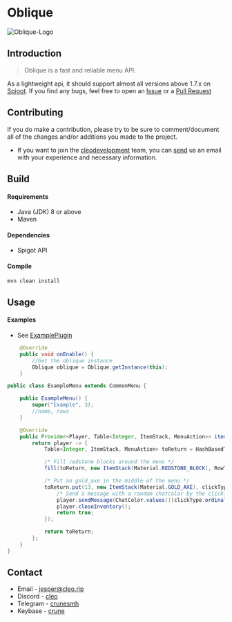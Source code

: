 # Oblique
![Oblique-Logo](https://i.gyazo.com/938b9d62070e1c7353e1652d3b126ce4.png)

Introduction
---
> Oblique is a fast and reliable menu API.

As a lightweight api, it should support almost all versions above 1.7.x on [Spigot](https://hub.spigotmc.org/stash/projects/SPIGOT/repos/spigot/browse).
If you find any bugs, feel free to open an [Issue](https://github.com/cleodevelopment/oblique/issues) or a [Pull Request](https://github.com/cleodevelopment/oblique/pulls)

Contributing
---

If you do make a contribution, please try to be sure to comment/document all of the changes and/or additions you made to the project.
* If you want to join the [cleodevelopment](https://github.com/cleodevelopment) team, you can [send](mailto://jesper@cleo.rip) us an email with your experience and necessary information.

Build
---
#### Requirements
* Java (JDK) 8 or above
* Maven

#### Dependencies
* Spigot API

#### Compile
```sh
mvn clean install
```
Usage
---
#### Examples
* See [ExamplePlugin](https://github.com/cleodevelopment/oblique/blob/master/src/main/java/rip/cloe/oblique/example/ExamplePlugin.java)
```java
    @Override
    public void onEnable() {
        //Get the oblique instance
        Oblique oblique = Oblique.getInstance(this);
    }
```
```java
public class ExampleMenu extends CommonMenu {

    public ExampleMenu() {
        super("Example", 3);
        //name, rows
    }

    @Override
    public Provider<Player, Table<Integer, ItemStack, MenuAction>> itemProvider() {
        return player -> {
            Table<Integer, ItemStack, MenuAction> toReturn = HashBasedTable.create();

            /* Fill redstone blocks around the menu */
            fill(toReturn, new ItemStack(Material.REDSTONE_BLOCK), RowType.AROUND);

            /* Put an gold_axe in the middle of the menu */
            toReturn.put(13, new ItemStack(Material.GOLD_AXE), clickType -> {
                /* Send a message with a random chatcolor by the clickTypes enum-ordinal incremented by one */
                player.sendMessage(ChatColor.values()[clickType.ordinal() + 1] + "You clicked: " + clickType);
                player.closeInventory();
                return true;
            });

            return toReturn;
        };
    }
}
```
Contact
---
* Email - [jesper@cleo.rip](mailto://jesper@cleo.rip)
* Discord - [cleo](https://discord.gg/Q7GFejJ)
* Telegram - [crunesmh](https://t.me/crunesmh)
* Keybase - [crune](https://keybase.io/crune)
